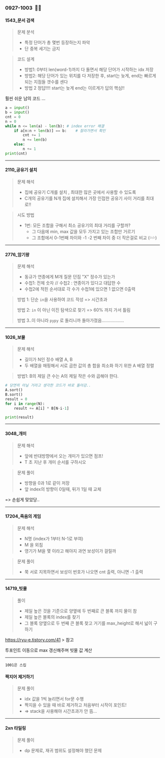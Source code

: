 ### 0927-1003 ​ :ok_woman:

#### 1543_문서 검색

>  문제 분석 
>
> - 특정 단어가 총 몇번 등장하는지 파악 
> - 단 중복 세기는 금지 

> 코드 설계 
>
> - 방법1: 0부터 len(word-1)까지 다 돌면서 해당 단어가 시작하는 idx 저장 
> - 방법2: 해당 단어가 있는 위치를 다 저장한 후, start는 늦게, end는 빠르게 되는 지점들 갯수를 센다 
> - 방법 2 정답!!!! start는 늦게 end는 이르게가 답의 핵심!!

훨씬 쉬운 남의 코드 ...

```python
a = input()
b = input()
cnt = 0
n = 0
while n <= len(a) - len(b):	# index error 해결 
    if a[n:n + len(b)] == b:	# 잘라가면서 확인 
        cnt += 1
        n += len(b)
    else:
        n += 1 
print(cnt)
```



<hr>

#### 2110_공유기 설치 

> 문제 해석 
>
> - 집에 공유기 C개를 설치 , 최대한 많은 곳에서 사용할 수 있도록 
> - C개의 공유기를 N개 집에 설치해서 가장 인접한 공유기 사이 거리를 최대로!!

> 시도 방법
>
> - 1번: 모든 조합을 구해서 최소 공유기의 최대 거리를 구할까?
>   - 그 다음에 min, max 값을 모두 가지고 있는 조합만 거르기 
>   - 그 조합에서 0-1번째 차이와 -1 -2 번째 차이 중 더 작은걸로 비교 (💦💦) 

<hr>

#### 2776_암기왕

> 문제 해석
>
> - 동규가 연종에게 M개 질문 던짐 "X" 정수가 있는가 
> - 수첩1: 전체 숫자 // 수첩2 : 연종이가 있다고 대답한 수 
> - 수첩2에 적힌 순서대로 각 수가 수첩1에 있으면 1 없으면 0출력

> 방법 1: 단순 `in`을 사용하여 코드 작성 => 시간초과
>
> 방법 2: `in` 이 아닌 이진 탐색으로 찾기 => 60% 까지 가서 틀림 
>
> 방법 3..이 아니라 `pypy` 로 돌리니까 돌아가졌음..................

<hr>

#### 1026_보물

> 문제 해석 
>
> - 길이가 N인 정수 배열 A, B
> - 두 배열을 매핑해서 서로 곱한 값의 총 합을 최소화 하기 위한 A 배열 정렬 

>  방법1: B의 제일 큰 수는 A의 제일 작은 수와 곱해야 한다. 

```python
# 당연히 아닐 거라고 생각한 코드가 바로 돌아감.. 
A.sort()
B.sort()
result = 0
for i in range(N):
    result += A[i] * B[N-i-1]

print(result)
```



<hr>

#### 3048_개미

> 문제 해석 
>
> - 앞에 반대방향에서 오는 개미가 있으면 점프! 
> - T 초 지난 후 개미 순서를 구하시오 

> 문제 풀이
>
> - 방향을 0과 1로 같이 저장
> - 앞 index의 방향이 0일때, 뒤가 1일 때 교체 

=> 손쉽게 맞았당..

<hr>

#### 17204_죽음의 게임

> 문제 해석
>
> - N명 (index가 1부터 N-1로 부여)
> - M 을 외침 
> - 영기가 M을 몇 이라고 해야지 과연 보성이가 걸릴까 

> 문제 풀이 
>
> - 쭉 서로 지목하면서 보성이 번호가 나오면 cnt 출력, 아니면 -1 출력

<hr>

#### 14719_빗물

> 풀이
>
> - 제일 높은 것을 기준으로 양옆에 두 번째로 큰 블록 까지 물이 참
> - 제일 높은 블록의 index를 찾기 
> - 그 블록 양옆으로 두 번째 큰 블록 찾고 거기를 max_height로 해서 넓이 구하기 

https://ryu-e.tistory.com/41 > 참고 

투포인트 이동으로 max 갱신해주며 빗물 값 계산 

<hr>

`1001은 스킵` 

#### 짝지어 제거하기

> 문제 풀이
>
> - idx 값을 1씩 늘리면서 for문 수행 
> - 짝지을 수 있을 때 바로 제거하고 처음부터 시작이 포인트! 
> - => stack을 사용해야 시간초과가 안 뜸...

<hr>

#### 2xn 타일링

> 문제 풀이 
>
> - dp 문제로, 재귀 범위도 설정해야 했던 문제 





 





